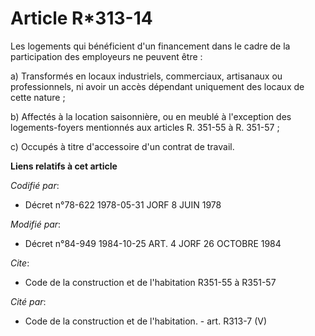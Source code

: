 # Article R*313-14

Les logements qui bénéficient d'un financement dans le cadre de la participation des employeurs ne peuvent être :

a) Transformés en locaux industriels, commerciaux, artisanaux ou professionnels, ni avoir un accès dépendant uniquement des
locaux de cette nature ;

b) Affectés à la location saisonnière, ou en meublé à l'exception des logements-foyers mentionnés aux articles R. 351-55 à R.
351-57 ;

c) Occupés à titre d'accessoire d'un contrat de travail.

**Liens relatifs à cet article**

_Codifié par_:

  - Décret n°78-622 1978-05-31 JORF 8 JUIN 1978

_Modifié par_:

  - Décret n°84-949 1984-10-25 ART. 4 JORF 26 OCTOBRE 1984

_Cite_:

  - Code de la construction et de l'habitation R351-55 à R351-57

_Cité par_:

  - Code de la construction et de l'habitation. - art. R313-7 (V)
